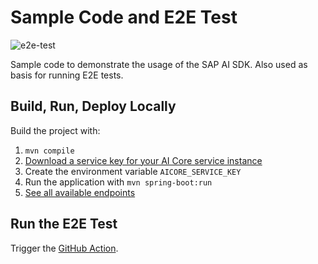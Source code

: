 # Sample Code and E2E Test

![e2e-test](https://github.com/SAP/ai-sdk-java/actions/workflows/e2e-test.yaml/badge.svg)

Sample code to demonstrate the usage of the SAP AI SDK.
Also used as basis for running E2E tests.

## Build, Run, Deploy Locally

Build the project with:

1. `mvn compile`
2. [Download a service key for your AI Core service instance](../../README.md#set-credentials-as-dedicated-environment-variable)
3. Create the environment variable `AICORE_SERVICE_KEY`
4. Run the application with `mvn spring-boot:run`
5. [See all available endpoints](localhost:8080)

## Run the E2E Test

Trigger the [GitHub Action](https://github.com/SAP/ai-sdk-java/actions/workflows/e2e-test.yml).
